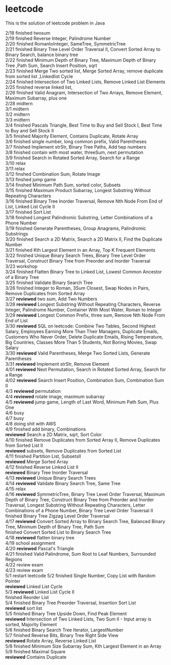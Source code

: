 # leetcode
<p>This is the solution of leetcode problem in Java</p>
2/18 finished twosum <br>
2/19 finished Reverse Integer, Palindrome Number<br>
2/20 finished RomantoInteger, SameTree, SymmetricTree<br>
2/21 finished Binary Tree Level Order Traversal II, Convert Sorted Array to Binary Search, balance binary tree<br>
2/22 finished Minimum Depth of Binary Tree, Maximum Depth of Binary Tree ,Path Sum, Search Insert Position, sqrt<br>
2/23 finished Merge Two sorted list, Merge Sorted Array, remove duplicate from sorted list ,Linkedlist Cycle<br>
2/24 finished Intersection of Two Linked Lists, Remove Linked List Elements<br>
2/25 finished reverse linked list, <br>
2/26 finished Valid Anagram, Intersection of Two Arrays, Remove Element, Maximum Subarray, plus one<br>
2/28 midtern<br>
3/1 midtern<br>
3/2 midtern<br>
3/3 midtern<br>
3/4 finished Pascals Triangle, Best Time to Buy and Sell Stock I, Best Time to Buy and Sell Stock II<br>
3/5 finished Majority Element, Contains Duplicate, Rotate Array<br>
3/6 finished single number, long common prefix, Valid Parentheses<br>
3/7 finished Implement strStr, Binary Tree Paths, Add twp numbers<br>
3/8 finished contain with most water, threeSum, next permutation<br>
3/9 finished Search in Rotated Sorted Array, Search for a Range<br>
3/10 relax <br>
3/11 relax <br>
3/12 finshed Combination Sum, Rotate Image<br>
3/13 finshed jump game<br>
3/14 finshed Minimum Path Sum, sorted color, Subsets<br>
3/15 finished Maximum Product Subarray, Longest Substring Without Repeating Characters<br>
3/16 finished Binary Tree Inorder Traversal, Remove Nth Node From End of List, Linked List Cycle II<br>
3/17 finished Sort List<br>
3/18 finished Longest Palindromic Substring, Letter Combinations of a Phone Number<br>
3/19 finished Generate Parentheses, Group Anagrams, Palindromic Substrings<br>
3/20 finished Search a 2D Matrix, Search a 2D Matrix II, Find the Duplicate Number<br>
3/21 finished Kth Largest Element in an Array, Top K Frequent Elements<br>
3/22 finished Unique Binary Search Trees, Binary Tree Level Order Traversal, Construct Binary Tree from Preorder and Inorder Traversal<br>
3/23 workshop<br>
3/24 finished Flatten Binary Tree to Linked List, Lowest Common Ancestor of a Binary Tree<br>
3/25 finished Validate Binary Search Tree<br>
3/26 finished Integer to Roman, 3Sum Closest, Swap Nodes in Pairs, Remove Duplicates from Sorted Array<br>
3/27 <strong>reviewed</strong> two sum, Add Two Numbers<br>
3/28 <strong>reviewed</strong> Longest Substring Without Repeating Characters, Reverse Integer, Palindrome Number, Container With Most Water, Roman to Integer<br>
3/29 <strong>reviewed</strong> Longest Common Prefix, three sum, Remove Nth Node From End of List<br>
3/30 <strong>reviewed</strong> SQL on leetcode: Combine Two Tables, Second Highest Salary, Employees Earning More Than Their Managers, Duplicate Emails, Customers Who Never Order, Delete Duplicate Emails, Rising Temperature, Big Countries, Classes More Than 5 Students, Not Boring Movies, Swap Salary<br>
3/30 <strong>reviewed</strong> Valid Parentheses, Merge Two Sorted Lists, Generate Parentheses<br>
3/31 <strong>reviewed</strong> Implement strStr, Remove Element<br>
4/01 <strong>reviewed</strong> Next Permutation, Search in Rotated Sorted Array, Search for a Range<br>
4/02 <strong>reviewed</strong> Search Insert Position, Combination Sum, Combination Sum II<br>
4/3 <strong>reviewed</strong> permutation<br>
4/4 <strong>reviewed</strong> rotate image, maximum subarray<br>
4/5 <strong>reviewed</strong> jump game, Length of Last Word, Minimum Path Sum, Plus One<br>
4/6 busy<br>
4/7 busy<br>
4/8 doing shit with AWS<br>
4/9 finished add binary, Combinations<br> <strong>reviewed</strong> Search a 2D Matrix, sqrt, Sort Color<br>
4/10 finished Remove Duplicates from Sorted Array II, Remove Duplicates from Sorted List II<br> <strong>reviewed</strong> subsets, Remove Duplicates from Sorted List   <br> 
4/11 finished Partition List, SubsetsII<br> <strong>reviewed</strong> Merge Sorted Array<br>
4/12 finished Reverse Linked List II<br> <strong>reviewed</strong> Binary Tree Inorder Traversal<br>
4/13 <strong>reviewed</strong> Unique Binary Search Trees<br> 
4/14 <strong>reviewed</strong> Validate Binary Search Tree, Same Tree<br>
4/15 relax<br>
4/16 <strong>reviewed</strong> SymmetricTree, Binary Tree Level Order Traversal, Maximum Depth of Binary Tree, Construct Binary Tree from Preorder and Inorder Traversal, Longest Substring Without Repeating Characters, Letter Combinations of a Phone Number, Binary Tree Level Order Traversal II<br>
finished Binary Tree Zigzag Level Order Traversal<br>
4/17 <strong>reviewed</strong> Convert Sorted Array to Binary Search Tree, Balanced Binary Tree, Minimum Depth of Binary Tree, Path Sum<br>
finished Convert Sorted List to Binary Search Tree<br>
4/18 <strong>reviewed</strong> flatten binary tree<br>
4/19 school assignment<br>
4/20 <strong>reviewed</strong> Pascal's Triangle<br>
4/21 finished Valid Palindrome, Sum Root to Leaf Numbers, Surrounded Regions<br>
4/22 review exam<br>
4/23 review exam<br>
5/1 restart leetcode 
5/2 finished Single Number, Copy List with Random Pointer<br>
<strong>reviewed</strong> Linked List Cycle<br>
5/3 <strong>reviewed</strong> Linked List Cycle II<br>
finished Reorder List<br>
5/4 finished Binary Tree Preorder Traversal, Insertion Sort List<br>
<strong>reviewed</strong> sort list<br>
5/5 finished Binary Tree Upside Down, Find Peak Element<br>
<strong>reviewed</strong> Intersection of Two Linked Lists, Two Sum II - Input array is sorted, Majority Element<br>
5/6 finished Binary Search Tree Iterator, LargestNumber<br>
5/7 finished Reverse Bits, Binary Tree Right Side View<br> 
<strong>reviewed</strong> Rotate Array, Reverse Linked List<br>
5/8 finished Minimum Size Subarray Sum, Kth Largest Element in an Array<br>
5/9 finished Maximal Square<br>
<strong>reviewed</strong> Contains Duplicate <br>
